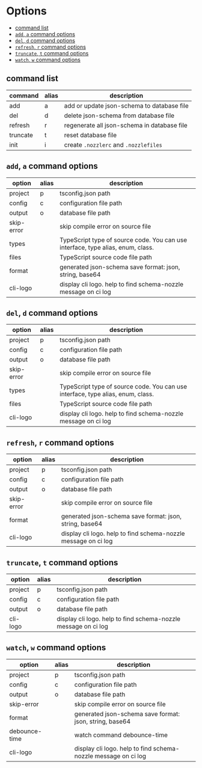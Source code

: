 # Options

- [command list](#command-list)
- [`add`, `a` command options](#add-a-command-options)
- [`del`, `d` command options](#del-d-command-options)
- [`refresh`, `r` command options](#refresh-r-command-options)
- [`truncate`, `t` command options](#truncate-t-command-options)
- [`watch`, `w` command options](#watch-w-command-options)

## command list

| command  | alias | description                                 |
| -------- | ----- | ------------------------------------------- |
| add      | a     | add or update json-schema to database file  |
| del      | d     | delete json-schema from database file       |
| refresh  | r     | regenerate all json-schema in database file |
| truncate | t     | reset database file                         |
| init     | i     | create `.nozzlerc` and `.nozzlefiles`       |

## `add`, `a` command options

| option     | alias | description                                                                     |
| ---------- | ----- | ------------------------------------------------------------------------------- |
| project    | p     | tsconfig.json path                                                              |
| config     | c     | configuration file path                                                         |
| output     | o     | database file path                                                              |
| skip-error |       | skip compile error on source file                                               |
| types      |       | TypeScript type of source code. You can use interface, type alias, enum, class. |
| files      |       | TypeScript source code file path                                                |
| format     |       | generated json-schema save format: json, string, base64                         |
| cli-logo   |       | display cli logo. help to find schema-nozzle message on ci log                  |

## `del`, `d` command options

| option     | alias | description                                                                     |
| ---------- | ----- | ------------------------------------------------------------------------------- |
| project    | p     | tsconfig.json path                                                              |
| config     | c     | configuration file path                                                         |
| output     | o     | database file path                                                              |
| skip-error |       | skip compile error on source file                                               |
| types      |       | TypeScript type of source code. You can use interface, type alias, enum, class. |
| files      |       | TypeScript source code file path                                                |
| cli-logo   |       | display cli logo. help to find schema-nozzle message on ci log                  |

## `refresh`, `r` command options

| option     | alias | description                                                    |
| ---------- | ----- | -------------------------------------------------------------- |
| project    | p     | tsconfig.json path                                             |
| config     | c     | configuration file path                                        |
| output     | o     | database file path                                             |
| skip-error |       | skip compile error on source file                              |
| format     |       | generated json-schema save format: json, string, base64        |
| cli-logo   |       | display cli logo. help to find schema-nozzle message on ci log |

## `truncate`, `t` command options

| option   | alias | description                                                    |
| -------- | ----- | -------------------------------------------------------------- |
| project  | p     | tsconfig.json path                                             |
| config   | c     | configuration file path                                        |
| output   | o     | database file path                                             |
| cli-logo |       | display cli logo. help to find schema-nozzle message on ci log |

## `watch`, `w` command options

| option        | alias | description                                                    |
| ------------- | ----- | -------------------------------------------------------------- |
| project       | p     | tsconfig.json path                                             |
| config        | c     | configuration file path                                        |
| output        | o     | database file path                                             |
| skip-error    |       | skip compile error on source file                              |
| format        |       | generated json-schema save format: json, string, base64        |
| debounce-time |       | watch command debounce-time                                    |
| cli-logo      |       | display cli logo. help to find schema-nozzle message on ci log |
